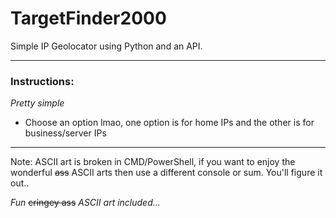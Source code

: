 # TargetFinder2000
Simple IP Geolocator using Python and an API.

---
### Instructions:
*Pretty simple*

- Choose an option lmao, one option is for home IPs and the other is for business/server IPs

---
Note: ASCII art is broken in CMD/PowerShell, if you want to enjoy the wonderful ~~ass~~ ASCII arts then use a different console or sum. You'll figure it out..

*Fun* ~~cringey ass~~ *ASCII art included...*

